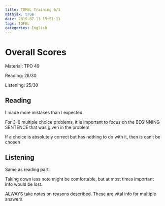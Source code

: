 ```yaml
---
title: TOFEL Training 6/1
mathjax: true
date: 2019-07-13 15:51:11
tags: TOFEL
categories: English
---
```

# Overall Scores

Material: TPO 49

Reading: 28/30

Listening: 25/30

## Reading

I made more mistakes than I expected.

For 3-6 multiple choice problems, it is important to focus on the BEGINNING SENTENCE that was given in the problem.

If a choice is absolutely correct but has nothing to do with it, then is can’t be chosen

<!-- more -->

## Listening

Same as reading part.

Taking down less note might be comfortable, but at most times important info would be lost.

ALWAYS take notes on reasons described. These are vital info for multiple answers.
